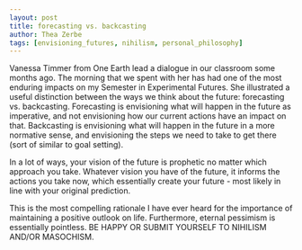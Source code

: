 ```yaml
---
layout: post
title: forecasting vs. backcasting
author: Thea Zerbe
tags: [envisioning_futures, nihilism, personal_philosophy]
---
```

Vanessa Timmer from One Earth lead a dialogue in our classroom some months ago. The morning that we spent with her has had one of the most enduring impacts on my Semester in Experimental Futures. She illustrated a useful distinction between the ways we think about the future: forecasting vs. backcasting. Forecasting is envisioning what will happen in the future as imperative, and not envisioning how our current actions have an impact on that. Backcasting is envisioning what will happen in the future in a more normative sense, and envisioning the steps we need to take to get there (sort of similar to goal setting).

In a lot of ways, your vision of the future is prophetic no matter which approach you take. Whatever vision you have of the future, it informs the actions you take now, which essentially create your future - most likely in line with your original prediction.

This is the most compelling rationale I have ever heard for the importance of maintaining a positive outlook on life. Furthermore, eternal pessimism is essentially pointless. BE HAPPY OR SUBMIT YOURSELF TO NIHILISM AND/OR MASOCHISM.
